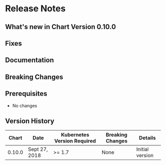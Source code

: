 # Release Notes

## What's new in Chart Version 0.10.0


## Fixes

## Documentation

## Breaking Changes

## Prerequisites

- No changes

## Version History

| Chart | Date | Kubernetes Version Required | Breaking Changes | Details |
| ----- | ---- | --------------------------- | ---------------- | ------- |
| 0.10.0 | Sept 27, 2018 | >= 1.7 | None | Initial version |
